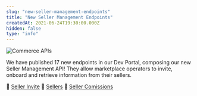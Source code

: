 ```yaml
---
slug: "new-seller-management-endpoints"
title: "New Seller Management Endpoints"
createdAt: 2021-06-24T19:30:00.000Z
hidden: false
type: "info"
---
```

![Commerce APIs](https://cdn.jsdelivr.net/gh/vtexdocs/dev-portal-content@main/images/new-seller-management-endpoints-0.png)

We have published 17 new endpoints in our Dev Portal, composing our new Seller Management API! They allow marketplace operators to invite, onboard and retrieve information from their sellers.

🔗 [Seller Invite](https://developers.vtex.com/vtex-rest-api/reference/seller-invite-1)
🔗 [Sellers](https://developers.vtex.com/vtex-rest-api/reference/sellers)
🔗 [Seller Comissions](https://developers.vtex.com/vtex-rest-api/reference/seller-commissions)
